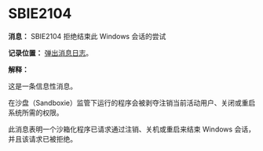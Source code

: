 # SBIE2104

**消息：** SBIE2104 拒绝结束此 Windows 会话的尝试

**记录位置：** [弹出消息日志](PopupMessageLog.md)。

**解释：**

这是一条信息性消息。

在沙盘（Sandboxie）监管下运行的程序会被剥夺注销当前活动用户、关闭或重启系统所需的权限。

此消息表明一个沙箱化程序已请求通过注销、关机或重启来结束 Windows 会话，并且该请求已被拒绝。
